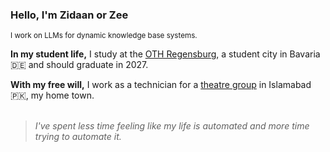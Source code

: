 ### Hello, I'm Zidaan or Zee
<sup>I work on LLMs for dynamic knowledge base systems.</sup>
<br>

**In my student life,** I study at the [OTH Regensburg](https://www.oth-regensburg.de/), a student city in Bavaria 🇩🇪 and should graduate in 2027.

**With my free will,** I work as a technician for a [theatre group](https://theatrewallay.com/) in Islamabad 🇵🇰, my home town.
<br>
<br>

> *I've spent less time feeling like my life is automated and more time trying to automate it.*
